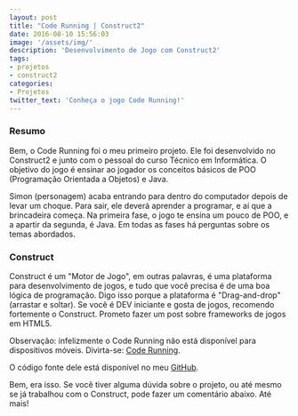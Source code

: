 ```yaml
---
layout: post
title: "Code Running | Construct2"
date: 2016-08-10 15:56:03
image: '/assets/img/'
description: 'Desenvolvimento de Jogo com Construct2'
tags:
- projetos
- construct2  
categories:
- Projetos
twitter_text: 'Conheça o jogo Code Running!'
---
```


### Resumo
Bem, o Code Running foi o meu primeiro projeto. Ele foi desenvolvido no Construct2 e junto com o pessoal do curso Técnico em Informática. O objetivo do jogo é ensinar ao jogador os conceitos básicos de POO (Programação Orientada a Objetos) e Java. 

Simon (personagem) acaba entrando para dentro do computador depois de levar um choque. Para sair, ele deverá aprender a programar, e aí que a brincadeira começa. Na primeira fase, o jogo te ensina um pouco de POO, e a apartir da segunda, é Java. Em todas as fases há perguntas sobre os temas abordados.

### Construct 

Construct é um "Motor de Jogo", em outras palavras, é uma plataforma para desenvolvimento de jogos, e tudo que você precisa é de uma boa lógica de programação. Digo isso porque a plataforma é "Drag-and-drop" (arrastar e soltar). Se você é DEV iniciante e gosta de jogos, recomendo fortemente o Construct. Prometo fazer um post sobre frameworks de jogos em HTML5.

Observação: infelizmente o Code Running não está disponível para dispositivos móveis.
Divirta-se: <a class="externalLink" href="http://www.coderunning.com.br/" target="_blank">Code Running</a>. 


O código fonte dele está disponível no meu <a class="externalLink" href="https://github.com/AbreuNaWeb/code-running" target="_blank">GitHub</a>.

Bem, era isso. Se você tiver alguma dúvida sobre o projeto, ou até mesmo se já trabalhou com o Construct, pode fazer um comentário abaixo. Até mais!
